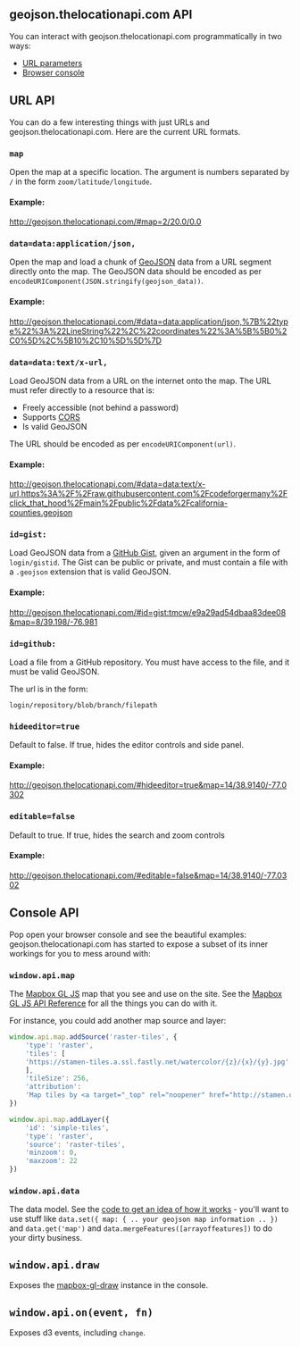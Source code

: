 ## geojson.thelocationapi.com API

You can interact with geojson.thelocationapi.com programmatically in two ways:

* [URL parameters](#url-api)
* [Browser console](#console-api)

## URL API

You can do a few interesting things with just URLs and geojson.thelocationapi.com. Here are the
current URL formats.

### `map`

Open the map at a specific location. The argument is numbers separated by `/`
in the form `zoom/latitude/longitude`.

#### Example:

http://geojson.thelocationapi.com/#map=2/20.0/0.0

### `data=data:application/json,`

Open the map and load a chunk of [GeoJSON](http://geojson.org/) data from a
URL segment directly onto the map. The GeoJSON data should be encoded
as per `encodeURIComponent(JSON.stringify(geojson_data))`.

#### Example:

http://geojson.thelocationapi.com/#data=data:application/json,%7B%22type%22%3A%22LineString%22%2C%22coordinates%22%3A%5B%5B0%2C0%5D%2C%5B10%2C10%5D%5D%7D

### `data=data:text/x-url,`

Load GeoJSON data from a URL on the internet onto the map. The URL must
refer directly to a resource that is:

- Freely accessible (not behind a password)
- Supports [CORS](http://en.wikipedia.org/wiki/Cross-origin_resource_sharing)
- Is valid GeoJSON

The URL should be encoded as per `encodeURIComponent(url)`.

#### Example:

http://geojson.thelocationapi.com/#data=data:text/x-url,https%3A%2F%2Fraw.githubusercontent.com%2Fcodeforgermany%2Fclick_that_hood%2Fmain%2Fpublic%2Fdata%2Fcalifornia-counties.geojson

### `id=gist:`

Load GeoJSON data from a [GitHub Gist](https://gist.github.com/), given an argument
in the form of `login/gistid`. The Gist can be public or private, and must
contain a file with a `.geojson` extension that is valid GeoJSON.

#### Example:

http://geojson.thelocationapi.com/#id=gist:tmcw/e9a29ad54dbaa83dee08&map=8/39.198/-76.981

### `id=github:`

Load a file from a GitHub repository. You must have access to the file, and
it must be valid GeoJSON.

The url is in the form:

    login/repository/blob/branch/filepath

### `hideeditor=true`

Default to false. If true, hides the editor controls and side panel.

#### Example:

http://geojson.thelocationapi.com/#hideeditor=true&map=14/38.9140/-77.0302

### `editable=false`

Default to true. If true, hides the search and zoom controls

#### Example:

http://geojson.thelocationapi.com/#editable=false&map=14/38.9140/-77.0302

## Console API

Pop open your browser console and see the beautiful examples: geojson.thelocationapi.com has started to expose a subset of its inner workings for you to mess around with:


### `window.api.map`

The [Mapbox GL JS](https://docs.mapbox.com/mapbox-gl-js/guides/) map that you see and use on the site. See the [Mapbox GL JS API Reference](https://docs.mapbox.com/mapbox-gl-js/api/) for all the things you can do with it.

For instance, you could add another map source and layer:

```js
window.api.map.addSource('raster-tiles', {
    'type': 'raster',
    'tiles': [
    'https://stamen-tiles.a.ssl.fastly.net/watercolor/{z}/{x}/{y}.jpg'
    ],
    'tileSize': 256,
    'attribution':
    'Map tiles by <a target="_top" rel="noopener" href="http://stamen.com">Stamen Design</a>, under <a target="_top" rel="noopener" href="http://creativecommons.org/licenses/by/3.0">CC BY 3.0</a>. Data by <a target="_top" rel="noopener" href="http://openstreetmap.org">OpenStreetMap</a>, under <a target="_top" rel="noopener" href="http://creativecommons.org/licenses/by-sa/3.0">CC BY SA</a>'
})

window.api.map.addLayer({
    'id': 'simple-tiles',
    'type': 'raster',
    'source': 'raster-tiles',
    'minzoom': 0,
    'maxzoom': 22
})
```

### `window.api.data`

The data model. See the [code to get an idea of how it works](https://github.com/mapbox/geojson.thelocationapi.com/blob/main/src/core/data.js#L46-L101) -
you'll want to use stuff like `data.set({ map: { .. your geojson map information .. })`
and `data.get('map')` and `data.mergeFeatures([arrayoffeatures])` to do your
dirty business.

## `window.api.draw`

Exposes the [mapbox-gl-draw](https://github.com/mapbox/mapbox-gl-draw) instance in the console.

## `window.api.on(event, fn)`

Exposes d3 events, including `change`.